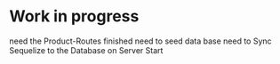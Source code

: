 # Work in progress
need the Product-Routes finished
need to seed data base
need to Sync Sequelize to the Database on Server Start

